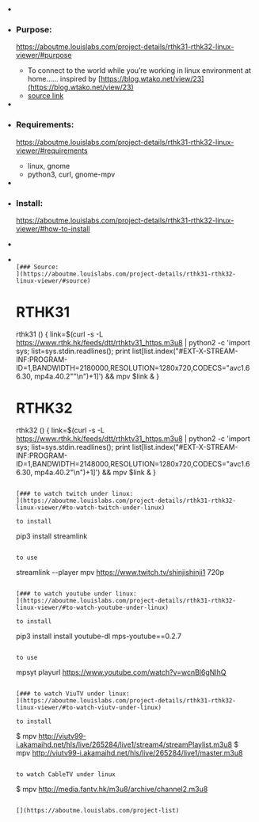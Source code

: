 -
- ### Purpose:
  https://aboutme.louislabs.com/project-details/rthk31-rthk32-linux-viewer/#purpose
	- To connect to the world while you’re working in linux environment at home…… inspired by [https://blog.wtako.net/view/23](https://blog.wtako.net/view/23)
	- [source link](https://blog.wtako.net/view/23)
-
- ### Requirements:
  https://aboutme.louislabs.com/project-details/rthk31-rthk32-linux-viewer/#requirements
	- linux, gnome
	- python3, curl, gnome-mpv
-
- ### Install:
  https://aboutme.louislabs.com/project-details/rthk31-rthk32-linux-viewer/#how-to-install
-
- ```
  
  [### Source:
  ](https://aboutme.louislabs.com/project-details/rthk31-rthk32-linux-viewer/#source)
  
  ```
  # RTHK31
  rthk31 () {
        link=$(curl -s -L https://www.rthk.hk/feeds/dtt/rthktv31_https.m3u8 | python2 -c 'import sys; list=sys.stdin.readlines();  print list[list.index("#EXT-X-STREAM-INF:PROGRAM-ID=1,BANDWIDTH=2180000,RESOLUTION=1280x720,CODECS=\"avc1.66.30, mp4a.40.2\""\n")+1]')  && mpv $link &
  }
  
  # RTHK32
  rthk32 () {
        link=$(curl -s -L https://www.rthk.hk/feeds/dtt/rthktv31_https.m3u8 | python2 -c 'import sys; list=sys.stdin.readlines();  print list[list.index("#EXT-X-STREAM-INF:PROGRAM-ID=1,BANDWIDTH=2148000,RESOLUTION=1280x720,CODECS=\"avc1.66.30, mp4a.40.2\"\n")+1]')  && mpv $link &
  }
  ```
  
  [### to watch twitch under linux:
  ](https://aboutme.louislabs.com/project-details/rthk31-rthk32-linux-viewer/#to-watch-twitch-under-linux)
  
  to install
  
  ```
  pip3 install streamlink
  ```
  
  to use
  
  ```
  streamlink --player mpv https://www.twitch.tv/shinjishinji1 720p
  ```
  
  [### to watch youtube under linux:
  ](https://aboutme.louislabs.com/project-details/rthk31-rthk32-linux-viewer/#to-watch-youtube-under-linux)
  
  to install
  
  ```
  pip3 install install youtube-dl mps-youtube==0.2.7
  ```
  
  to use
  
  ```
  mpsyt playurl https://www.youtube.com/watch?v=wcnBl6gNIhQ
  ```
  
  [### to watch ViuTV under linux:
  ](https://aboutme.louislabs.com/project-details/rthk31-rthk32-linux-viewer/#to-watch-viutv-under-linux)
  
  to install
  
  ```
  $ mpv http://viutv99-i.akamaihd.net/hls/live/265284/live1/stream4/streamPlaylist.m3u8
  $ mpv http://viutv99-i.akamaihd.net/hls/live/265284/live1/master.m3u8
  ```
  
  to watch CableTV under linux
  
  ```
  $ mpv http://media.fantv.hk/m3u8/archive/channel2.m3u8
  ```
  
  [](https://aboutme.louislabs.com/project-list)
